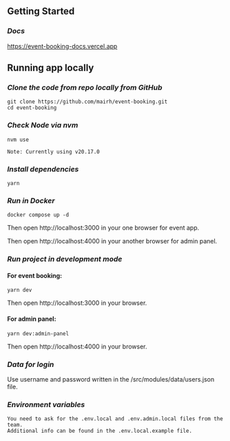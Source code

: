 ## Getting Started

### _Docs_

https://event-booking-docs.vercel.app

## Running app locally

### _Clone the code from repo locally from GitHub_

```
git clone https://github.com/mairh/event-booking.git
cd event-booking
```

### _Check Node via nvm_

```
nvm use

Note: Currently using v20.17.0
```

### _Install dependencies_

```
yarn
```

### _Run in Docker_

```
docker compose up -d
```

Then open http://localhost:3000 in your one browser for event app.

Then open http://localhost:4000 in your another browser for admin panel.

### _Run project in development mode_

#### For event booking:

```
yarn dev
```

Then open http://localhost:3000 in your browser.

#### For admin panel: 

```
yarn dev:admin-panel
```

Then open http://localhost:4000 in your browser.

### _Data for login_

Use username and password written in the /src/modules/data/users.json file.

### _Environment variables_

```
You need to ask for the .env.local and .env.admin.local files from the team.
Additional info can be found in the .env.local.example file.
```
